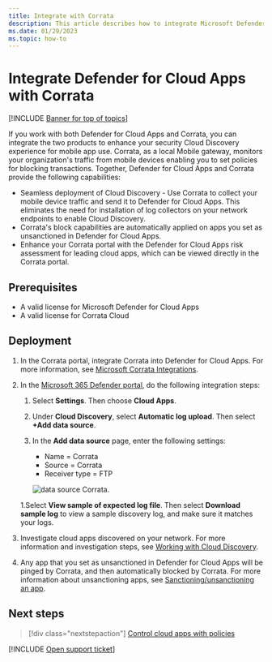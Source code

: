 ```yaml
---
title: Integrate with Corrata
description: This article describes how to integrate Microsoft Defender for Cloud Apps with Corrata for seamless Cloud Discovery and automated block of unsanctioned apps.
ms.date: 01/29/2023
ms.topic: how-to
---
```

# Integrate Defender for Cloud Apps with Corrata

[!INCLUDE [Banner for top of topics](includes/banner.md)]

If you work with both Defender for Cloud Apps and Corrata, you can integrate the two products to enhance your security Cloud Discovery experience for mobile app use. Corrata, as a local Mobile gateway, monitors your organization's traffic from mobile devices enabling you to set policies for blocking transactions. Together, Defender for Cloud Apps and Corrata provide the following capabilities:

- Seamless deployment of Cloud Discovery - Use Corrata to collect your mobile device traffic and send it to Defender for Cloud Apps. This eliminates the need for installation of log collectors on your network endpoints to enable Cloud Discovery.
- Corrata's block capabilities are automatically applied on apps you set as unsanctioned in Defender for Cloud Apps.
- Enhance your Corrata portal with the Defender for Cloud Apps risk assessment for leading cloud apps, which can be viewed directly in the Corrata portal.

## Prerequisites

- A valid license for Microsoft Defender for Cloud Apps
- A valid license for Corrata Cloud

## Deployment

1. In the Corrata portal, integrate Corrata into Defender for Cloud Apps. For more information, see [Microsoft Corrata Integrations](https://corrata.com/corrata-and-microsoft/).
1. In the [Microsoft 365 Defender portal](https://security.microsoft.com/), do the following integration steps:
    1. Select **Settings**. Then choose **Cloud Apps**.
    1. Under **Cloud Discovery**, select **Automatic log upload**. Then select **+Add data source**.
    1. In the **Add data source** page, enter the following settings:

        - Name = Corrata
        - Source = Corrata
        - Receiver type = FTP

        ![data source Corrata.](media/data-source-corrata.png)

    1.Select **View sample of expected log file**. Then select **Download sample log** to view a sample discovery log, and make sure it matches your logs.

1. Investigate cloud apps discovered on your network. For more information and investigation steps, see [Working with Cloud Discovery](working-with-cloud-discovery-data.md).

1. Any app that you set as unsanctioned in Defender for Cloud Apps will be pinged by Corrata, and then automatically blocked by Corrata. For more information about unsanctioning apps, see [Sanctioning/unsanctioning an app](governance-discovery.md#sanctioningunsanctioning-an-app).

## Next steps

> [!div class="nextstepaction"]
> [Control cloud apps with policies](control-cloud-apps-with-policies.md)

[!INCLUDE [Open support ticket](includes/support.md)]
